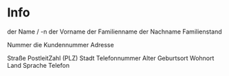 

# Info


der Name / -n
der Vorname
der Familienname
der Nachname
Familienstand


Nummer
die Kundennummer
Adresse

Straße
PostleitZahl (PLZ)
Stadt
Telefonnummer
Alter
Geburtsort
Wohnort
Land
Sprache
Telefon


